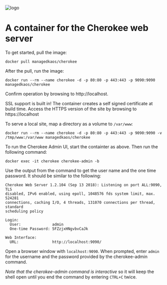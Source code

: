 ![logo](https://raw.githubusercontent.com/managedkaos/cherokee/master/img/cherokee-logo.png)
# A container for the Cherokee web server
To get started, pull the image:

`docker pull managedkaos/cherokee`

After the pull, run the image:

`docker run --rm --name cherokee -d -p 80:80 -p 443:443 -p 9090:9090 managedkaos/cherokee`

Confirm operation by browsing to http://localhost.

SSL support is built in!  The container creates a self signed certificate at build time.  Access the HTTPS version of the site by browsing to https://localhost

To serve a local site, map a directory as a volume to `/var/www`:

`docker run --rm --name cherokee -d -p 80:80 -p 443:443 -p 9090:9090 -v /tmp/www:/var/www managedkaos/cherokee`

To run the Cherokee Admin UI, start the containter as above. Then run the following command:

`docker exec -it cherokee cherokee-admin -b`

Use the output from the command to get the user name and the one time password.  It should be similar to the following:

```
Cherokee Web Server 1.2.104 (Sep 13 2018): Listening on port ALL:9090, TLS
disabled, IPv6 enabled, using epoll, 1048576 fds system limit, max. 524281
connections, caching I/O, 4 threads, 131070 connections per thread, standard
scheduling policy

Login:
  User:              admin
  One-time Password: 5FZzjxHNgvbvCaJk

Web Interface:
  URL:               http://localhost:9090/

```

Open a browser window with `localhost:9090`.  When prompted, enter `admin` for the username and the password provided by the cherokee-admin command.

*Note that the cherokee-admin command is interactive* so it will keep the shell open until you end the command by entering `CTRL+C` twice.

